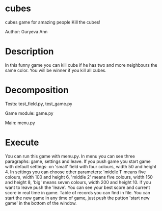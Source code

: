 # cubes
cubes game for amazing people
Kill the cubes!

Author: Guryeva Ann

# Description

In this funny game you can kill cube if he has two and more neighbours the same color. 
You will be winner if you kill all cubes.

# Decomposition

Tests: test_field.py, test_game.py

Game module: game.py

Main: menu.py

# Execute

You can run this game with menu.py. In menu you can see three paragraphs: game, settings and leave. If you push game
you start game with default settings: on 'small' field with four colours, width 50 and height 4. In settings you can choose
other parameters: 'middle 1' means five colours, width 100 and height 6, 'middle 2' means five colours, width 150 and 
height 8, 'big' means seven colours, width 200 and height 10. If you want to leave push the 'leave'. 
You can see your best score and current score in real time in game. Table of records you can find in file. 
You can start the new game in any time of game, just push the putton 'start new game' in the bottom of the window. 
